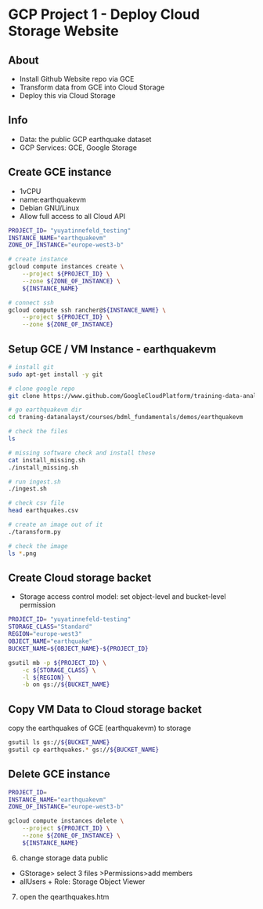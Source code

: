 # GCP Project 1 - Deploy Cloud Storage Website

## About
- Install Github Website repo via GCE
- Transform data from GCE into Cloud Storage
- Deploy this via Cloud Storage 

## Info
- Data: the public GCP earthquake dataset
- GCP Services: GCE, Google Storage

## Create GCE instance
- 1vCPU
- name:earthquakevm
- Debian GNU/Linux
- Allow full access to all Cloud API

```bash
PROJECT_ID= "yuyatinnefeld_testing"
INSTANCE_NAME="earthquakevm"
ZONE_OF_INSTANCE="europe-west3-b"

# create instance
gcloud compute instances create \
    --project ${PROJECT_ID} \
    --zone ${ZONE_OF_INSTANCE} \
    ${INSTANCE_NAME}

# connect ssh
gcloud compute ssh rancher@${INSTANCE_NAME} \
    --project ${PROJECT_ID} \
    --zone ${ZONE_OF_INSTANCE}
```

## Setup GCE / VM Instance - earthquakevm

```bash
# install git
sudo apt-get install -y git

# clone google repo
git clone https://www.github.com/GoogleCloudPlatform/training-data-analyst

# go earthquakevm dir
cd traning-datanalayst/courses/bdml_fundamentals/demos/earthquakevm

# check the files
ls

# missing software check and install these
cat install_missing.sh
./install_missing.sh

# run ingest.sh
./ingest.sh

# check csv file
head earthquakes.csv

# create an image out of it
./taransform.py

# check the image
ls *.png

```
## Create Cloud storage backet
- Storage access control model: set object-level and bucket-level permission


```bash
PROJECT_ID= "yuyatinnefeld-testing"
STORAGE_CLASS="Standard"
REGION="europe-west3"
OBJECT_NAME="earthquake"
BUCKET_NAME=${OBJECT_NAME}-${PROJECT_ID}

gsutil mb -p ${PROJECT_ID} \
    -c ${STORAGE_CLASS} \
    -l ${REGION} \
    -b on gs://${BUCKET_NAME}
```

## Copy VM Data to Cloud storage backet

copy the earthquakes of GCE (earthquakevm) to storage

```bash
gsutil ls gs://${BUCKET_NAME}
gsutil cp earthquakes.* gs://${BUCKET_NAME}
```

## Delete GCE instance
```bash
PROJECT_ID= 
INSTANCE_NAME="earthquakevm"
ZONE_OF_INSTANCE="europe-west3-b"

gcloud compute instances delete \
    --project ${PROJECT_ID} \
    --zone ${ZONE_OF_INSTANCE} \
    ${INSTANCE_NAME}

```

6. change storage data public
- GStorage> select 3 files >Permissions>add members
- allUsers + Role: Storage Object Viewer

7. open the qearthquakes.htm